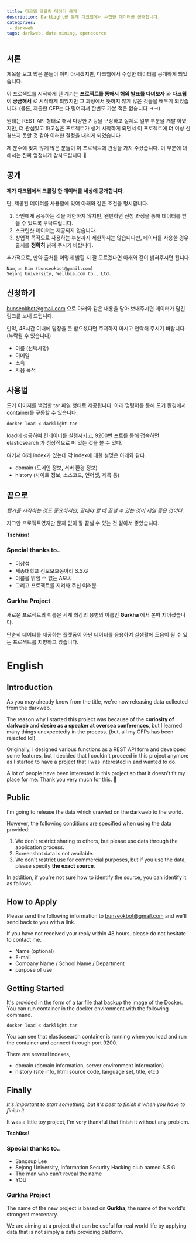 ```yaml
---
title: 다크웹 크롤링 데이터 공개
description: DarkLight를 통해 다크웹에서 수집한 데이터를 공개합니다.
categories:
 - darkweb
tags: darkweb, data mining, opensource
---
```


## 서론

제목을 보고 많은 분들이 이미 아시겠지만, 다크웹에서 수집한 데이터를 공개하게 되었습니다.

이 프로젝트를 시작하게 된 계기는 **프로젝트를 통해서 해외 발표를 다녀보자** 와 **다크웹이 궁금해서** 로 시작하게 되었지만 그 과정에서 뜻하지 않게 많은 것들을 배우게 되었습니다. (물론, 제출한 CFP는 다 떨어져서 한번도 가본 적은 없습니다 ㅋㅋ)

원래는 REST API 형태로 해서 다양한 기능을 구상하고 실제로 일부 부분을 개발 하였지만, 더 관심있고 하고싶은 프로젝트가 생겨 시작하게 되면서 이 프로젝트에 더 이상 신경쓰지 못할 것 같아 이러한 결정을 내리게 되었습니다.

제 분수에 맞지 않게 많은 분들이 이 프로젝트에 관심을 가져 주셨습니다. 이 부분에 대해서는 진짜 엄청나게 감사드립니다 :bow:



## 공개

**제가 다크웹에서 크롤링 한 데이터를 세상에 공개합니다.**

단, 제공된 데이터를 사용함에 있어 아래와 같은 조건을 명시합니다.

1. 타인에게 공유하는 것을 제한하지 않지만, 왠만하면 신청 과정을 통해 데이터를 받을 수 있도록 부탁드립니다.
2. 스크린샷 데이터는 제공되지 않습니다.
3. 상업적 목적으로 사용하는 부분까지 제한하지는 않습니다만, 데이터를 사용한 경우 출처를 **정확히** 밝혀 주시기 바랍니다.



추가적으로, 만약 출처를 어떻게 밝힐 지 잘 모르겠다면 아래와 같이 밝혀주시면 됩니다.

```
Namjun Kim (bunseokbot@gmail.com)
Sejong University, Wellbia.com Co., Ltd.
```



## 신청하기

bunseokbot@gmail.com 으로 아래와 같은 내용을 담아 보내주시면 데이터가 담긴 링크를 보내 드립니다.

만약, 48시간 이내에 답장을 못 받으셨다면 주저하지 마시고 연락해 주시기 바랍니다. (누락될 수 있습니다)

* 이름 (선택사항)
* 이메일
* 소속
* 사용 목적



## 사용법

도커 이미지를 백업한 tar 파일 형태로 제공됩니다. 아래 명령어를 통해 도커 환경에서 container를 구동할 수 있습니다.

```
docker load < darklight.tar
```

load에 성공하여 컨테이너를 실행시키고, 9200번 포트를 통해 접속하면 elasticsearch 가 정상적으로 떠 있는 것을 볼 수 있다.

여기서 여러 index가 있는데 각 index에 대한 설명은 아래와 같다.

* domain (도메인 정보, 서버 환경 정보)
* history (사이트 정보, 소스코드, 언어셋, 제목 등)



## 끝으로

*뭔가를 시작하는 것도 중요하지만, 끝내야 할 때 끝낼 수 있는 것이 제일 좋은 것이다.*

자그만 프로젝트였지만 문제 없이 잘 끝낼 수 있는 것 같아서 좋았습니다.

**Tschüss!**



### Special thanks to..

* 이상섭
* 세종대학교 정보보호동아리 S.S.G
* 이름을 밝힐 수 없는 A모씨
* 그리고 프로젝트를 지켜봐 주신 여러분



### Gurkha Project

새로운 프로젝트의 이름은 세계 최강의 용병의 이름인 **Gurkha** 에서 본따 지어졌습니다.

단순히 데이터를 제공하는 플랫폼이 아닌 데이터를 응용하여 실생활에 도움이 될 수 있는 프로젝트를 지향하고 있습니다.





# English

## Introduction

As you may already know from the title, we're now releasing data collected from the darkweb.

The reason why I started this project was because of the **curiosity of darkweb** and **desire as a speaker at oversea conferences**, but I learned many things unexpectedly in the process. (but, all my CFPs has been rejected lol)

Originally, I designed various functions as a REST API form and developed some features, but I decided that I couldn't proceed in this project anymore as I started to have a project that I was interested in and wanted to do.

A lot of people have been interested in this project so that it doesn't fit my place for me. Thank you very much for this. 🙇



## Public

I'm going to release the data which crawled on the darkweb to the world.

However, the following conditions are specified when using the data provided:

1. We don't restrict sharing to others, but please use data through the application process.
2. Screenshot data is not available.
3. We don't restrict use for commercial purposes, but if you use the data, please specify **the exact source**.

In addition, if you're not sure how to identify the source, you can identify it as follows.



## How to Apply

Please send the following information to bunseokbot@gmail.com and we'll send back to you with a link.

If you have not received your reply within 48 hours, please do not hesitate to contact me.

- Name (optional)
- E-mail
- Company Name / School Name / Department
- purpose of use



## Getting Started

It's provided in the form of a tar file that backup the image of the Docker. You can run container in the docker environment with the following command.

```
docker load < darklight.tar
```

You can see that elasticsearch container is running when you load and run the container and connect through port 9200.

There are several indexes,

- domain (domain information, server environment information)
- history (site info, html source code, language set, title, etc.)



## Finally

*It's important to start something, but it's best to finish it when you have to finish it.*

It was a little toy project, I'm very thankful that finish it without any problem.

**Tschüss!**



### Special thanks to..

- Sangsup Lee
- Sejong University, Information Security Hacking club named S.S.G
- The man who can't reveal the name
- YOU



### Gurkha Project

The name of the new project is based on **Gurkha**, the name of the world's strongest mercenary.

We are aiming at a project that can be useful for real world life by applying data that is not simply a data providing platform.



